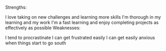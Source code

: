 Strengths:

I love taking on new challenges and learning more skills
I'm thorough in my learning and my work
I'm a fast learning and enjoy completing projects as effectively as possible
Weaknesses:

I tend to procrastinate
I can get frustrated easily
I can get easily anxious when things start to go south